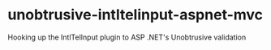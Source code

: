 # unobtrusive-intltelinput-aspnet-mvc
Hooking up the IntlTelInput plugin to ASP .NET's Unobtrusive validation
